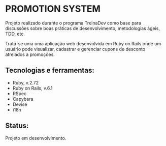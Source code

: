 # PROMOTION SYSTEM

Projeto realizado durante o programa TreinaDev como base para discussões sobre boas práticas de desenvolvimento, metodologias ágeis, TDD, etc. 

Trata-se uma uma aplicação web desenvolvida em Ruby on Rails onde um usuário pode visualizar, cadastrar e gerenciar cupons de desconto atrelados a promoções. 

## Tecnologias e ferramentas: 

* Ruby, v.2.72
* Ruby on Rails, v.6.1
* RSpec
* Capybara
* Devise
* i18n

## Status: 

Projeto em desenvolvimento. 
